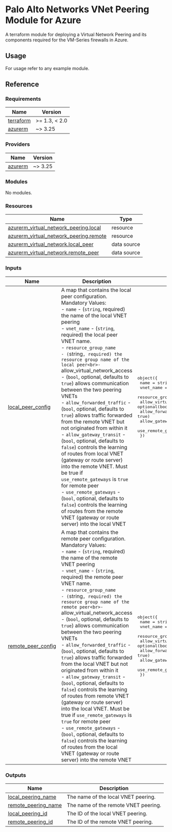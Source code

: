 # Palo Alto Networks VNet Peering Module for Azure

A terraform module for deploying a Virtual Network Peering and its components required for the VM-Series firewalls in Azure.

## Usage

For usage refer to any example module.

## Reference
<!-- BEGINNING OF PRE-COMMIT-TERRAFORM DOCS HOOK -->
### Requirements

| Name | Version |
|------|---------|
| <a name="requirement_terraform"></a> [terraform](#requirement\_terraform) | >= 1.3, < 2.0 |
| <a name="requirement_azurerm"></a> [azurerm](#requirement\_azurerm) | ~> 3.25 |

### Providers

| Name | Version |
|------|---------|
| <a name="provider_azurerm"></a> [azurerm](#provider\_azurerm) | ~> 3.25 |

### Modules

No modules.

### Resources

| Name | Type |
|------|------|
| [azurerm_virtual_network_peering.local](https://registry.terraform.io/providers/hashicorp/azurerm/latest/docs/resources/virtual_network_peering) | resource |
| [azurerm_virtual_network_peering.remote](https://registry.terraform.io/providers/hashicorp/azurerm/latest/docs/resources/virtual_network_peering) | resource |
| [azurerm_virtual_network.local_peer](https://registry.terraform.io/providers/hashicorp/azurerm/latest/docs/data-sources/virtual_network) | data source |
| [azurerm_virtual_network.remote_peer](https://registry.terraform.io/providers/hashicorp/azurerm/latest/docs/data-sources/virtual_network) | data source |

### Inputs

| Name | Description | Type | Default | Required |
|------|-------------|------|---------|:--------:|
| <a name="input_local_peer_config"></a> [local\_peer\_config](#input\_local\_peer\_config) | A map that contains the local peer configuration.<br>Mandatory Values: <br>- `name`                        - (`string`, required) the name of the local VNET peering<br>- `vnet_name`                   - (`string`, required) the local peer VNET name.<br>- `resource_group_name          - (`string`, required) the resource group name of the local peer<br>- `allow\_virtual\_network\_access - (`bool`, optional, defaults to `true`) allows communication between the two peering VNETs<br>- `allow_forwarded_traffic`     - (`bool`, optional, defaults to `true`) allows traffic forwarded from the remote VNET but not originated from within it<br>- `allow_gateway_transit`       - (`bool`, optional, defaults to `false`) controls the learning of routes from local VNET (gateway or route server) into the remote VNET. Must be true if `use_remote_gateways` is `true` for remote peer<br>- `use_remote_gateways`         - (`bool`, optional, defaults to `false`) controls the learning of routes from the remote VNET (gateway or route server) into the local VNET | <pre>object({<br>    name                         = string<br>    vnet_name                    = string<br>    resource_group_name          = string<br>    allow_virtual_network_access = optional(bool, true)<br>    allow_forwarded_traffic      = optional(bool, true)<br>    allow_gateway_transit        = optional(bool, false)<br>    use_remote_gateways          = optional(bool, false)<br>  })</pre> | n/a | yes |
| <a name="input_remote_peer_config"></a> [remote\_peer\_config](#input\_remote\_peer\_config) | A map that contains the remote peer configuration.<br>Mandatory Values: <br>- `name`                        - (`string`, required) the name of the remote VNET peering<br>- `vnet_name`                   - (`string`, required) the remote peer VNET name.<br>- `resource_group_name          - (`string`, required) the resource group name of the remote peer<br>- `allow\_virtual\_network\_access - (`bool`, optional, defaults to `true`) allows communication between the two peering VNETs<br>- `allow_forwarded_traffic`     - (`bool`, optional, defaults to `true`) allows traffic forwarded from the local VNET but not originated from within it<br>- `allow_gateway_transit`       - (`bool`, optional, defaults to `false`) controls the learning of routes from remote VNET (gateway or route server) into the local VNET. Must be true if `use_remote_gateways` is `true` for remote peer<br>- `use_remote_gateways`         - (`bool`, optional, defaults to `false`) controls the learning of routes from the local VNET (gateway or route server) into the remote VNET | <pre>object({<br>    name                         = string<br>    vnet_name                    = string<br>    resource_group_name          = string<br>    allow_virtual_network_access = optional(bool, true)<br>    allow_forwarded_traffic      = optional(bool, true)<br>    allow_gateway_transit        = optional(bool, false)<br>    use_remote_gateways          = optional(bool, false)<br>  })</pre> | n/a | yes |

### Outputs

| Name | Description |
|------|-------------|
| <a name="output_local_peering_name"></a> [local\_peering\_name](#output\_local\_peering\_name) | The name of the local VNET peering. |
| <a name="output_remote_peering_name"></a> [remote\_peering\_name](#output\_remote\_peering\_name) | The name of the remote VNET peering. |
| <a name="output_local_peering_id"></a> [local\_peering\_id](#output\_local\_peering\_id) | The ID of the local VNET peering. |
| <a name="output_remote_peering_id"></a> [remote\_peering\_id](#output\_remote\_peering\_id) | The ID of the remote VNET peering. |
<!-- END OF PRE-COMMIT-TERRAFORM DOCS HOOK -->